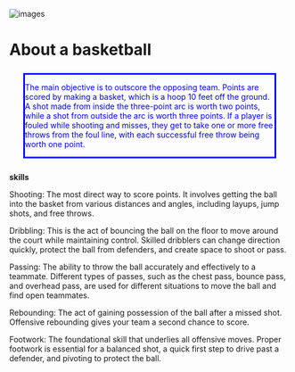 ![images](https://github.com/user-attachments/assets/82c234b4-b178-4326-92f7-0516b4b067fb)
<!DOCTYPE html>
<html lang="en">
<head>
    <meta charset="UTF-8">
    <meta name="viewport" content="width=device-width, initial-scale=1.0">
</head>
    
<body>
    <h1>About a basketball</h1>
    <div style="border: 3px solid; margin: 25px; color: blue;">
    <p>The main objective is to outscore the opposing team. Points are scored by making a basket, which is a hoop 10 feet off the ground. A shot made from inside the three-point arc is worth two points, while a shot from outside the arc is worth three points. If a player is fouled while shooting and misses, they get to take one or more free throws from the foul line, with each successful free throw being worth one point.</p>
    </div>
    <p><b>skills</b></p>
    <p>Shooting: The most direct way to score points. It involves getting the ball into the basket from various distances and angles, including layups, jump shots, and free throws.</p>
    <p>Dribbling: This is the act of bouncing the ball on the floor to move around the court while maintaining control. Skilled dribblers can change direction quickly, protect the ball from defenders, and create space to shoot or pass.</p>
    <p>Passing: The ability to throw the ball accurately and effectively to a teammate. Different types of passes, such as the chest pass, bounce pass, and overhead pass, are used for different situations to move the ball and find open teammates.</p>
    <p>Rebounding: The act of gaining possession of the ball after a missed shot. Offensive rebounding gives your team a second chance to score.</p>
    <p>Footwork: The foundational skill that underlies all offensive moves. Proper footwork is essential for a balanced shot, a quick first step to drive past a defender, and pivoting to protect the ball.</p>
</body>
</html>
